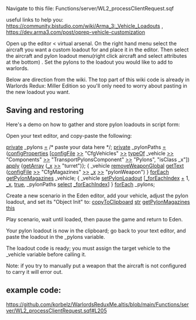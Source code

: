 Navigate to this file: Functions/server/WL2_processClientRequest.sqf

useful links to help you: https://community.bistudio.com/wiki/Arma_3:_Vehicle_Loadouts , https://dev.arma3.com/post/oprep-vehicle-customization

Open up the editor < virtual arsenal. On the right hand menu select the aircraft you want a custom loadout for and place it in the editor. Then select the aircraft and pylon loadout menu(right click aircraft and select attributes at the bottom) . Set the pylons to the loadout you would like to add to warlords. 

Below are direction from the wiki. The top part of this wiki code is already in Warlords Redux: Miller Edition so you'll only need to worry about pasting in the new loadout you want. 

## Saving and restoring
Here's a demo on how to gather and store pylon loadouts in script form:

Open your text editor, and copy-paste the following:

[private](https://community.bistudio.com/wiki/private) _pylons [=](https://community.bistudio.com/wiki/a_=_b) /* paste your data here */;
[private](https://community.bistudio.com/wiki/private) _pylonPaths [=](https://community.bistudio.com/wiki/a_=_b) ([configProperties](https://community.bistudio.com/wiki/configProperties) [[configFile](https://community.bistudio.com/wiki/configFile) [>>](https://community.bistudio.com/wiki/config_greater_greater_name) "CfgVehicles" [>>](https://community.bistudio.com/wiki/config_greater_greater_name) [typeOf](https://community.bistudio.com/wiki/typeOf) _vehicle [>>](https://community.bistudio.com/wiki/config_greater_greater_name) "Components" [>>](https://community.bistudio.com/wiki/config_greater_greater_name) "TransportPylonsComponent" [>>](https://community.bistudio.com/wiki/config_greater_greater_name) "Pylons", "isClass _x"]) [apply](https://community.bistudio.com/wiki/apply) {[getArray](https://community.bistudio.com/wiki/getArray) ([_x](https://community.bistudio.com/wiki/Magic_Variables#x) [>>](https://community.bistudio.com/wiki/config_greater_greater_name) "turret")};
{ _vehicle [removeWeaponGlobal](https://community.bistudio.com/wiki/removeWeaponGlobal) [getText](https://community.bistudio.com/wiki/getText) ([configFile](https://community.bistudio.com/wiki/configFile) [>>](https://community.bistudio.com/wiki/config_greater_greater_name) "CfgMagazines" [>>](https://community.bistudio.com/wiki/config_greater_greater_name) [_x](https://community.bistudio.com/wiki/Magic_Variables#x) [>>](https://community.bistudio.com/wiki/config_greater_greater_name) "pylonWeapon") } [forEach](https://community.bistudio.com/wiki/forEach) [getPylonMagazines](https://community.bistudio.com/wiki/getPylonMagazines) _vehicle;
{ _vehicle [setPylonLoadout](https://community.bistudio.com/wiki/setPylonLoadout) [[_forEachIndex](https://community.bistudio.com/wiki/Magic_Variables#forEachIndex) [+](https://community.bistudio.com/wiki/+) 1, [_x](https://community.bistudio.com/wiki/Magic_Variables#x), [true](https://community.bistudio.com/wiki/true), _pylonPaths [select](https://community.bistudio.com/wiki/select) [_forEachIndex](https://community.bistudio.com/wiki/Magic_Variables#forEachIndex)] } [forEach](https://community.bistudio.com/wiki/forEach) _pylons;


Create a new scenario in the Eden editor, add your vehicle, adjust the pylon loadout, and set its "Object Init" to:
[copyToClipboard](https://community.bistudio.com/wiki/copyToClipboard) [str](https://community.bistudio.com/wiki/str) [getPylonMagazines](https://community.bistudio.com/wiki/getPylonMagazines) [this](https://community.bistudio.com/wiki/Magic_Variables#this_2)


Play scenario, wait until loaded, then pause the game and return to Eden.


Your pylon loadout is now in the clipboard; go back to your text editor, and paste the loadout in the _pylons variable.


The loadout code is ready; you must assign the target vehicle to the _vehicle variable before calling it. 


Note: if you try to manually put a weapon that the aircraft is not configured to carry it will error out. 

## example code: 
https://github.com/korbelz/WarlordsReduxMe.altis/blob/main/Functions/server/WL2_processClientRequest.sqf#L205